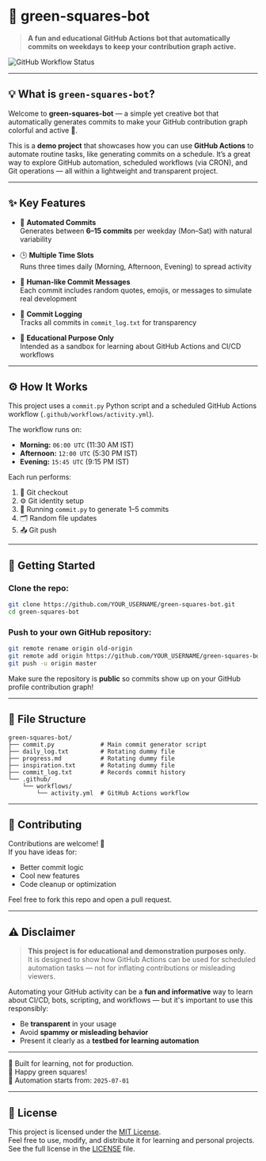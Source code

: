 
# 🌿 green-squares-bot

> **A fun and educational GitHub Actions bot that automatically commits on weekdays to keep your contribution graph active.**

![GitHub Workflow Status](https://img.shields.io/badge/GitHub%20Actions-Auto%20Commit%20Bot-brightgreen?logo=github)

---

## 💡 What is `green-squares-bot`?

Welcome to **green-squares-bot** — a simple yet creative bot that automatically generates commits to make your GitHub contribution graph colorful and active 🌱.

This is a **demo project** that showcases how you can use **GitHub Actions** to automate routine tasks, like generating commits on a schedule. It’s a great way to explore GitHub automation, scheduled workflows (via CRON), and Git operations — all within a lightweight and transparent project.

---

## ✨ Key Features

- 🔁 **Automated Commits**  
  Generates between **6–15 commits** per weekday (Mon–Sat) with natural variability

- 🕒 **Multiple Time Slots**  
  Runs three times daily (Morning, Afternoon, Evening) to spread activity

- 🧠 **Human-like Commit Messages**  
  Each commit includes random quotes, emojis, or messages to simulate real development

- 📜 **Commit Logging**  
  Tracks all commits in `commit_log.txt` for transparency

- 🧪 **Educational Purpose Only**  
  Intended as a sandbox for learning about GitHub Actions and CI/CD workflows

---

## ⚙️ How It Works

This project uses a `commit.py` Python script and a scheduled GitHub Actions workflow (`.github/workflows/activity.yml`).

The workflow runs on:
- **Morning:** `06:00 UTC` (11:30 AM IST)
- **Afternoon:** `12:00 UTC` (5:30 PM IST)
- **Evening:** `15:45 UTC` (9:15 PM IST)

Each run performs:
1. 🧾 Git checkout  
2. ⚙️ Git identity setup  
3. 📄 Running `commit.py` to generate 1–5 commits  
4. 🗂️ Random file updates  
5. 📤 Git push

---

## 🚀 Getting Started

### Clone the repo:

```bash
git clone https://github.com/YOUR_USERNAME/green-squares-bot.git
cd green-squares-bot
```

### Push to your own GitHub repository:

```bash
git remote rename origin old-origin
git remote add origin https://github.com/YOUR_USERNAME/green-squares-bot.git
git push -u origin master
```

Make sure the repository is **public** so commits show up on your GitHub profile contribution graph!

---

## 🔧 File Structure

```
green-squares-bot/
├── commit.py             # Main commit generator script
├── daily_log.txt         # Rotating dummy file
├── progress.md           # Rotating dummy file
├── inspiration.txt       # Rotating dummy file
├── commit_log.txt        # Records commit history
└── .github/
    └── workflows/
        └── activity.yml  # GitHub Actions workflow
```

---

## 🤝 Contributing

Contributions are welcome! 🎉  
If you have ideas for:
- Better commit logic  
- Cool new features  
- Code cleanup or optimization  

Feel free to fork this repo and open a pull request.

---

## ⚠️ **Disclaimer**

> **This project is for educational and demonstration purposes only.**  
> It is designed to show how GitHub Actions can be used for scheduled automation tasks — not for inflating contributions or misleading viewers.

Automating your GitHub activity can be a **fun and informative** way to learn about CI/CD, bots, scripting, and workflows — but it's important to use this responsibly:

- Be **transparent** in your usage  
- Avoid **spammy or misleading behavior**  
- Present it clearly as a **testbed for learning automation**

---

🧪 Built for learning, not for production.  
💚 Happy green squares!  
📅 Automation starts from: `2025-07-01`

---

## 📄 License

This project is licensed under the [MIT License](LICENSE).  
Feel free to use, modify, and distribute it for learning and personal projects.  
See the full license in the [LICENSE](LICENSE) file.
